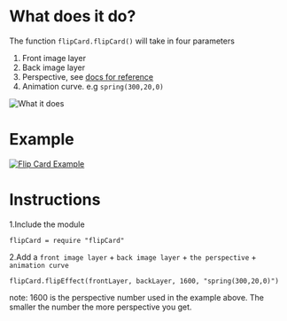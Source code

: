 # What does it do?
The function `flipCard.flipCard()` will take in four parameters

1. Front image layer
2. Back image layer
3. Perspective, see [docs for reference](http://framerjs.com/docs/#layer.perspective)
4. Animation curve. e.g `spring(300,20,0)`

![What it does](http://i.imgur.com/GBWvMkm.png)

# Example
[![Flip Card Example](https://cloud.githubusercontent.com/assets/5724081/11134976/fa40cdee-8a05-11e5-83cd-589b834aa479.gif)](http://share.framerjs.com/5ggio6opb1iw/)

# Instructions

1.Include the module
```
flipCard = require "flipCard"
```

2.Add a `front image layer` + `back image layer` + `the perspective` + `animation curve`
```
flipCard.flipEffect(frontLayer, backLayer, 1600, "spring(300,20,0)")
```

note: 1600 is the perspective number used in the example above. The smaller the number the more perspective you get.
